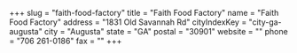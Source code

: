 +++
slug = "faith-food-factory"
title = "Faith Food Factory"
name = "Faith Food Factory"
address = "1831 Old Savannah Rd"
cityIndexKey = "city-ga-augusta"
city = "Augusta"
state = "GA"
postal = "30901"
website = ""
phone = "706 261-0186"
fax = ""
+++
